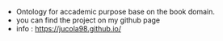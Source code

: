 - Ontology for accademic purpose base on the book domain.
- you can find the project on my github page
- info : https://jucola98.github.io/
